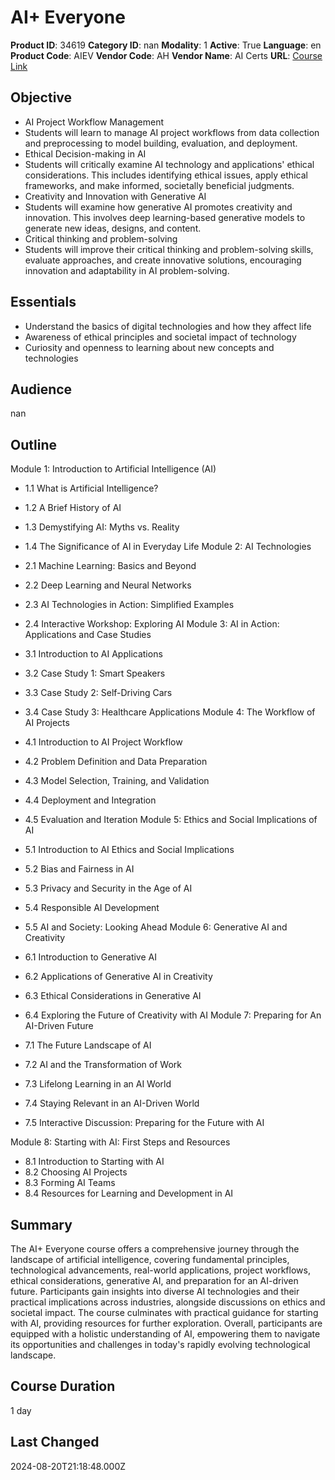# AI+ Everyone

**Product ID**: 34619
**Category ID**: nan
**Modality**: 1
**Active**: True
**Language**: en
**Product Code**: AIEV
**Vendor Code**: AH
**Vendor Name**: AI Certs
**URL**: [Course Link](https://www.fastlaneus.com/course/ah-aiev)

## Objective
- AI Project Workflow Management
- Students will learn to manage AI project workflows from data collection and preprocessing to model building, evaluation, and deployment.
- Ethical Decision-making in AI
- Students will critically examine AI technology and applications' ethical considerations. This includes identifying ethical issues, apply ethical frameworks, and make informed, societally beneficial judgments.
- Creativity and Innovation with Generative AI
- Students will examine how generative AI promotes creativity and innovation. This involves deep learning-based generative models to generate new ideas, designs, and content.
- Critical thinking and problem-solving
- Students will improve their critical thinking and problem-solving skills, evaluate approaches, and create innovative solutions, encouraging innovation and adaptability in AI problem-solving.

## Essentials
- Understand the basics of digital technologies and how they affect life
- Awareness of ethical principles and societal impact of technology
- Curiosity and openness to learning about new concepts and technologies

## Audience
nan

## Outline
Module 1: Introduction to Artificial Intelligence (AI)


- 1.1 What is Artificial Intelligence?
- 1.2 A Brief History of AI
- 1.3 Demystifying AI: Myths vs. Reality
- 1.4 The Significance of AI in Everyday Life
Module 2: AI Technologies


- 2.1 Machine Learning: Basics and Beyond
- 2.2 Deep Learning and Neural Networks
- 2.3 AI Technologies in Action: Simplified Examples
- 2.4 Interactive Workshop: Exploring AI
Module 3: AI in Action: Applications and Case Studies


- 3.1 Introduction to AI Applications
- 3.2 Case Study 1: Smart Speakers
- 3.3 Case Study 2: Self-Driving Cars
- 3.4 Case Study 3: Healthcare Applications
Module 4: The Workflow of AI Projects


- 4.1 Introduction to AI Project Workflow
- 4.2 Problem Definition and Data Preparation
- 4.3 Model Selection, Training, and Validation
- 4.4 Deployment and Integration
- 4.5 Evaluation and Iteration
Module 5: Ethics and Social Implications of AI


- 5.1 Introduction to AI Ethics and Social Implications
- 5.2 Bias and Fairness in AI
- 5.3 Privacy and Security in the Age of AI
- 5.4 Responsible AI Development
- 5.5 AI and Society: Looking Ahead
Module 6: Generative AI and Creativity


- 6.1 Introduction to Generative AI
- 6.2 Applications of Generative AI in Creativity
- 6.3 Ethical Considerations in Generative AI
- 6.4 Exploring the Future of Creativity with AI
Module 7: Preparing for An AI-Driven Future


- 7.1 The Future Landscape of AI
- 7.2 AI and the Transformation of Work
- 7.3 Lifelong Learning in an AI World
- 7.4 Staying Relevant in an AI-Driven World
- 7.5 Interactive Discussion: Preparing for the Future with AI

Module 8: Starting with AI: First Steps and Resources


- 8.1 Introduction to Starting with AI
- 8.2 Choosing AI Projects
- 8.3 Forming AI Teams
- 8.4 Resources for Learning and Development in AI

## Summary
The AI+ Everyone course offers a comprehensive journey through the landscape of artificial intelligence, covering fundamental principles, technological advancements, real-world applications, project workflows, ethical considerations, generative AI, and preparation for an AI-driven future. Participants gain insights into diverse AI technologies and their practical implications across industries, alongside discussions on ethics and societal impact. The course culminates with practical guidance for starting with AI, providing resources for further exploration. Overall, participants are equipped with a holistic understanding of AI, empowering them to navigate its opportunities and challenges in today's rapidly evolving technological landscape.

## Course Duration
1 day

## Last Changed
2024-08-20T21:18:48.000Z

